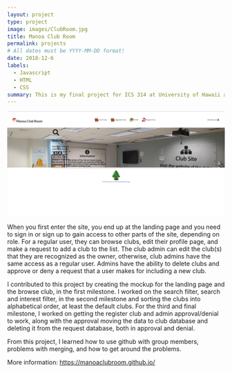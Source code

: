 ```yaml
---
layout: project
type: project
image: images/ClubRoom.jpg
title: Manoa Club Room
permalink: projects
# All dates must be YYYY-MM-DD format!
date: 2018-12-6
labels:
  - Javascript
  - HTML
  - CSS
summary: This is my final project for ICS 314 at University of Hawaii at Manoa. It consists of working with three other people, in order to create a functioning website that University of Hawaii users will find useful to look for clubs within their interest and an easier and nicer way for club presidents to show their clubs, the clubs have websites but the official Manoa site only has a spreadsheet of clubs when I am currently writing this.
---
```

<img class="ui image" src="../images/LogIn.jpg">

When you first enter the site, you end up at the landing page and you need to sign in or sign up to gain access to other parts of the site, depending on role. For a regular user, they can browse clubs, edit their profile page, and make a request to add a club to the list. The club admin can edit the club(s) that they are recognized as the owner, otherwise, club admins have the same access as a regular user. Admins have the ability to delete clubs and approve or deny a request that a user makes for including a new club.

I contributed to this project by creating the mockup for the landing page and the browse club, in the first milestone. I worked on the search filter, search and interest filter, in the second milestone and sorting the clubs into alphabetical order, at least the default clubs. For the third and final milestone, I worked on getting the register club and admin approval/denial to work, along with the approval moving the data to club database and deleting it from the request database, both in approval and denial.

From this project, I learned how to use github with group members, problems with merging, and how to get around the problems. 

More information: https://manoaclubroom.github.io/
